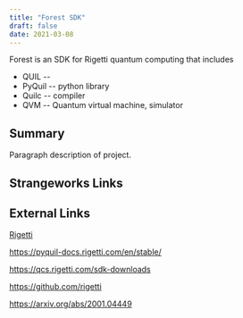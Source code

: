 ```yaml
---
title: "Forest SDK"
draft: false
date: 2021-03-08
---
```




Forest is an SDK for Rigetti quantum computing that includes 

- QUIL -- 
- PyQuil -- python library
- Quilc -- compiler
- QVM -- Quantum virtual machine, simulator


<!--more-->
## Summary
Paragraph description of project.

## Strangeworks Links


## External Links
[Rigetti](https://www.rigetti.com/)

https://pyquil-docs.rigetti.com/en/stable/

https://qcs.rigetti.com/sdk-downloads

https://github.com/rigetti

https://arxiv.org/abs/2001.04449